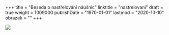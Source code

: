 +++
title = "Beseda o nastřelování náušnic"
linktitle = "nastrelovani"
draft = true
weight = 1009000
publishDate = "1970-01-01"
lastmod = "2020-10-10"
obrazek = ""
+++

![](/assets/media/2020-10-15_SUNNY%20SMILE.jpg)

